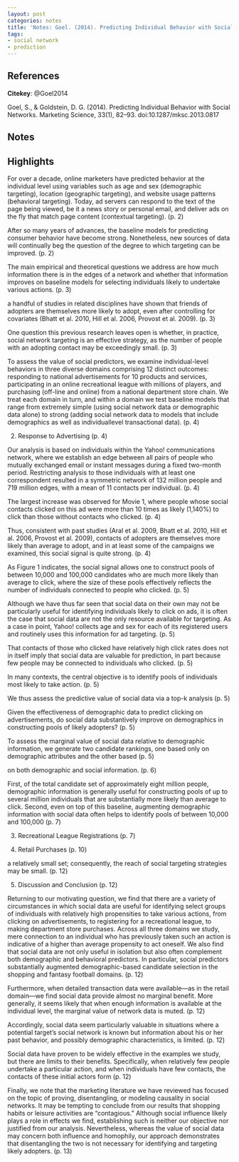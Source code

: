 ```yaml
---
layout: post
categories: notes
title: 'Notes: Goel. (2014). Predicting Individual Behavior with Social Networks'
tags:
- social network
- prediction
---
```


## References

**Citekey**: @Goel2014

Goel, S., & Goldstein, D. G. (2014). Predicting Individual Behavior with Social Networks. Marketing Science, 33(1), 82–93. doi:10.1287/mksc.2013.0817

## Notes

## Highlights

For over a decade, online marketers have predicted behavior at the individual level using variables such as age and sex (demographic targeting), location (geographic targeting), and website usage patterns (behavioral targeting). Today, ad servers can respond to the text of the page being viewed, be it a news story or personal email, and deliver ads on the fly that match page content (contextual targeting). (p. 2)

After so many years of advances, the baseline models for predicting consumer behavior have become strong. Nonetheless, new sources of data will continually beg the question of the degree to which targeting can be improved. (p. 2)

The main empirical and theoretical questions we address are how much information there is in the edges of a network and whether that information improves on baseline models for selecting individuals likely to undertake various actions. (p. 3)

a handful of studies in related disciplines have shown that friends of adopters are themselves more likely to adopt, even after controlling for covariates (Bhatt et al. 2010, Hill et al. 2006, Provost et al. 2009). (p. 3)

One question this previous research leaves open is whether, in practice, social network targeting is an effective strategy, as the number of people with an adopting contact may be exceedingly small. (p. 3)

To assess the value of social predictors, we examine individual-level behaviors in three diverse domains comprising 12 distinct outcomes: responding to national advertisements for 10 products and services, participating in an online recreational league with millions of players, and purchasing (off-line and online) from a national department store chain. We treat each domain in turn, and within a domain we test baseline models that range from extremely simple (using social network data or demographic data alone) to strong (adding social network data to models that include demographics as well as individuallevel transactional data). (p. 4)

2. Response to Advertising (p. 4)

Our analysis is based on individuals within the Yahoo! communications network, where we establish an edge between all pairs of people who mutually exchanged email or instant messages during a fixed two-month period. Restricting analysis to those individuals with at least one correspondent resulted in a symmetric network of 132 million people and 719 million edges, with a mean of 11 contacts per individual. (p. 4)

The largest increase was observed for Movie 1, where people whose social contacts clicked on this ad were more than 10 times as likely (1,140%) to click than those without contacts who clicked. (p. 4)

Thus, consistent with past studies (Aral et al. 2009, Bhatt et al. 2010, Hill et al. 2006, Provost et al. 2009), contacts of adopters are themselves more likely than average to adopt, and in at least some of the campaigns we examined, this social signal is quite strong. (p. 4)

As Figure 1 indicates, the social signal allows one to construct pools of between 10,000 and 100,000 candidates who are much more likely than average to click, where the size of these pools effectively reflects the number of individuals connected to people who clicked. (p. 5)

Although we have thus far seen that social data on their own may not be particularly useful for identifying individuals likely to click on ads, it is often the case that social data are not the only resource available for targeting. As a case in point, Yahoo! collects age and sex for each of its registered users and routinely uses this information for ad targeting. (p. 5)

That contacts of those who clicked have relatively high click rates does not in itself imply that social data are valuable for prediction, in part because few people may be connected to individuals who clicked. (p. 5)

In many contexts, the central objective is to identify pools of individuals most likely to take action. (p. 5)

We thus assess the predictive value of social data via a top-k analysis (p. 5)

Given the effectiveness of demographic data to predict clicking on advertisements, do social data substantively improve on demographics in constructing pools of likely adopters? (p. 5)

To assess the marginal value of social data relative to demographic information, we generate two candidate rankings, one based only on demographic attributes and the other based (p. 5)

on both demographic and social information. (p. 6)

First, of the total candidate set of approximately eight million people, demographic information is generally useful for constructing pools of up to several million individuals that are substantially more likely than average to click. Second, even on top of this baseline, augmenting demographic information with social data often helps to identify pools of between 10,000 and 100,000 (p. 7)

3. Recreational League Registrations (p. 7)

4. Retail Purchases (p. 10)

a relatively small set; consequently, the reach of social targeting strategies may be small. (p. 12)

5. Discussion and Conclusion (p. 12)

Returning to our motivating question, we find that there are a variety of circumstances in which social data are useful for identifying select groups of individuals with relatively high propensities to take various actions, from clicking on advertisements, to registering for a recreational league, to making department store purchases. Across all three domains we study, mere connection to an individual who has previously taken such an action is indicative of a higher than average propensity to act oneself. We also find that social data are not only useful in isolation but also often complement both demographic and behavioral predictors. In particular, social predictors substantially augmented demographic-based candidate selection in the shopping and fantasy football domains. (p. 12)

Furthermore, when detailed transaction data were available—as in the retail domain—we find social data provide almost no marginal benefit. More generally, it seems likely that when enough information is available at the individual level, the marginal value of network data is muted. (p. 12)

Accordingly, social data seem particularly valuable in situations where a potential target’s social network is known but information about his or her past behavior, and possibly demographic characteristics, is limited. (p. 12)

Social data have proven to be widely effective in the examples we study, but there are limits to their benefits. Specifically, when relatively few people undertake a particular action, and when individuals have few contacts, the contacts of these initial actors form (p. 12)

Finally, we note that the marketing literature we have reviewed has focused on the topic of proving, disentangling, or modeling causality in social networks. It may be tempting to conclude from our results that shopping habits or leisure activities are “contagious.” Although social influence likely plays a role in effects we find, establishing such is neither our objective nor justified from our analysis. Nevertheless, whereas the value of social data may concern both influence and homophily, our approach demonstrates that disentangling the two is not necessary for identifying and targeting likely adopters. (p. 13)
